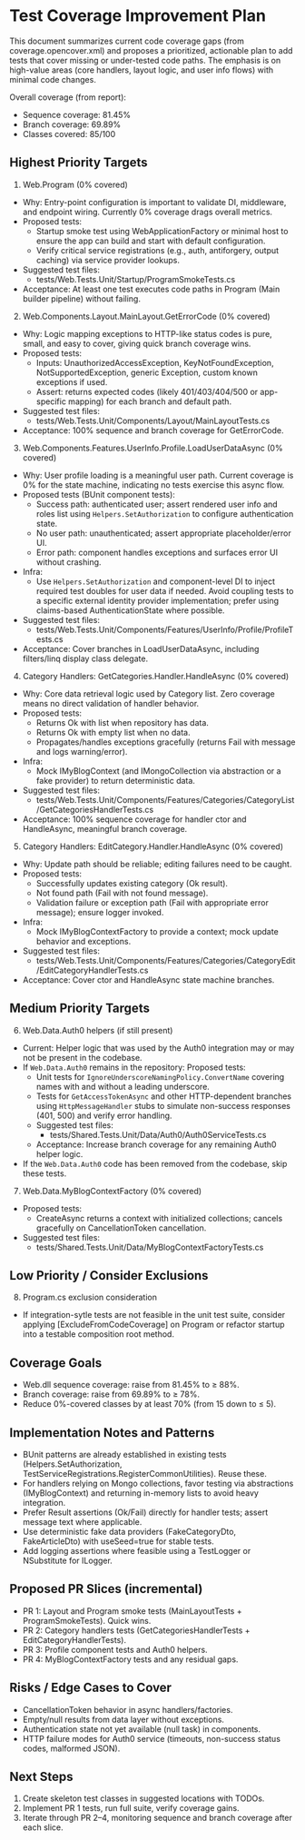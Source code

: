# Test Coverage Improvement Plan

This document summarizes current code coverage gaps (from coverage.opencover.xml) and proposes a prioritized, actionable plan to add tests that cover missing or under-tested code paths. The emphasis is on high-value areas (core handlers, layout logic, and user info flows) with minimal code changes.

Overall coverage (from report):
- Sequence coverage: 81.45%
- Branch coverage: 69.89%
- Classes covered: 85/100

## Highest Priority Targets

1) Web.Program (0% covered)
- Why: Entry-point configuration is important to validate DI, middleware, and endpoint wiring. Currently 0% coverage drags overall metrics.
- Proposed tests:
  - Startup smoke test using WebApplicationFactory or minimal host to ensure the app can build and start with default configuration.
  - Verify critical service registrations (e.g., auth, antiforgery, output caching) via service provider lookups.
- Suggested test files:
  - tests/Web.Tests.Unit/Startup/ProgramSmokeTests.cs
- Acceptance: At least one test executes code paths in Program (Main builder pipeline) without failing.

2) Web.Components.Layout.MainLayout.GetErrorCode (0% covered)
- Why: Logic mapping exceptions to HTTP-like status codes is pure, small, and easy to cover, giving quick branch coverage wins.
- Proposed tests:
  - Inputs: UnauthorizedAccessException, KeyNotFoundException, NotSupportedException, generic Exception, custom known exceptions if used.
  - Assert: returns expected codes (likely 401/403/404/500 or app-specific mapping) for each branch and default path.
- Suggested test files:
  - tests/Web.Tests.Unit/Components/Layout/MainLayoutTests.cs
- Acceptance: 100% sequence and branch coverage for GetErrorCode.

3) Web.Components.Features.UserInfo.Profile.LoadUserDataAsync (0% covered)
- Why: User profile loading is a meaningful user path. Current coverage is 0% for the state machine, indicating no tests exercise this async flow.
- Proposed tests (BUnit component tests):
  - Success path: authenticated user; assert rendered user info and roles list using `Helpers.SetAuthorization` to configure authentication state.
  - No user path: unauthenticated; assert appropriate placeholder/error UI.
  - Error path: component handles exceptions and surfaces error UI without crashing.
- Infra:
  - Use `Helpers.SetAuthorization` and component-level DI to inject required test doubles for user data if needed. Avoid coupling tests to a specific external identity provider implementation; prefer using claims-based AuthenticationState where possible.
- Suggested test files:
  - tests/Web.Tests.Unit/Components/Features/UserInfo/Profile/ProfileTests.cs
- Acceptance: Cover branches in LoadUserDataAsync, including filters/linq display class delegate.

4) Category Handlers: GetCategories.Handler.HandleAsync (0% covered)
- Why: Core data retrieval logic used by Category list. Zero coverage means no direct validation of handler behavior.
- Proposed tests:
  - Returns Ok with list when repository has data.
  - Returns Ok with empty list when no data.
  - Propagates/handles exceptions gracefully (returns Fail with message and logs warning/error).
- Infra:
  - Mock IMyBlogContext (and IMongoCollection via abstraction or a fake provider) to return deterministic data.
- Suggested test files:
  - tests/Web.Tests.Unit/Components/Features/Categories/CategoryList/GetCategoriesHandlerTests.cs
- Acceptance: 100% sequence coverage for handler ctor and HandleAsync, meaningful branch coverage.

5) Category Handlers: EditCategory.Handler.HandleAsync (0% covered)
- Why: Update path should be reliable; editing failures need to be caught.
- Proposed tests:
  - Successfully updates existing category (Ok result).
  - Not found path (Fail with not found message).
  - Validation failure or exception path (Fail with appropriate error message); ensure logger invoked.
- Infra:
  - Mock IMyBlogContextFactory to provide a context; mock update behavior and exceptions.
- Suggested test files:
  - tests/Web.Tests.Unit/Components/Features/Categories/CategoryEdit/EditCategoryHandlerTests.cs
- Acceptance: Cover ctor and HandleAsync state machine branches.

## Medium Priority Targets

6) Web.Data.Auth0 helpers (if still present)
- Current: Helper logic that was used by the Auth0 integration may or may not be present in the codebase.
- If `Web.Data.Auth0` remains in the repository: Proposed tests:
  - Unit tests for `IgnoreUnderscoreNamingPolicy.ConvertName` covering names with and without a leading underscore.
  - Tests for `GetAccessTokenAsync` and other HTTP-dependent branches using `HttpMessageHandler` stubs to simulate non-success responses (401, 500) and verify error handling.
  - Suggested test files:
    - tests/Shared.Tests.Unit/Data/Auth0/Auth0ServiceTests.cs
  - Acceptance: Increase branch coverage for any remaining Auth0 helper logic.
- If the `Web.Data.Auth0` code has been removed from the codebase, skip these tests.

7) Web.Data.MyBlogContextFactory (0% covered)
- Proposed tests:
  - CreateAsync returns a context with initialized collections; cancels gracefully on CancellationToken cancellation.
- Suggested test files:
  - tests/Shared.Tests.Unit/Data/MyBlogContextFactoryTests.cs

## Low Priority / Consider Exclusions

8) Program.cs exclusion consideration
- If integration-sytle tests are not feasible in the unit test suite, consider applying [ExcludeFromCodeCoverage] on Program or refactor startup into a testable composition root method.

## Coverage Goals

- Web.dll sequence coverage: raise from 81.45% to ≥ 88%.
- Branch coverage: raise from 69.89% to ≥ 78%.
- Reduce 0%-covered classes by at least 70% (from 15 down to ≤ 5).

## Implementation Notes and Patterns

- BUnit patterns are already established in existing tests (Helpers.SetAuthorization, TestServiceRegistrations.RegisterCommonUtilities). Reuse these.
- For handlers relying on Mongo collections, favor testing via abstractions (IMyBlogContext) and returning in-memory lists to avoid heavy integration.
- Prefer Result<T> assertions (Ok/Fail) directly for handler tests; assert message text where applicable.
- Use deterministic fake data providers (FakeCategoryDto, FakeArticleDto) with useSeed=true for stable tests.
- Add logging assertions where feasible using a TestLogger or NSubstitute for ILogger.

## Proposed PR Slices (incremental)

- PR 1: Layout and Program smoke tests (MainLayoutTests + ProgramSmokeTests). Quick wins.
- PR 2: Category handlers tests (GetCategoriesHandlerTests + EditCategoryHandlerTests).
- PR 3: Profile component tests and Auth0 helpers.
- PR 4: MyBlogContextFactory tests and any residual gaps.

## Risks / Edge Cases to Cover

- CancellationToken behavior in async handlers/factories.
- Empty/null results from data layer without exceptions.
- Authentication state not yet available (null task) in components.
- HTTP failure modes for Auth0 service (timeouts, non-success status codes, malformed JSON).

## Next Steps

1) Create skeleton test classes in suggested locations with TODOs.
2) Implement PR 1 tests, run full suite, verify coverage gains.
3) Iterate through PR 2–4, monitoring sequence and branch coverage after each slice.